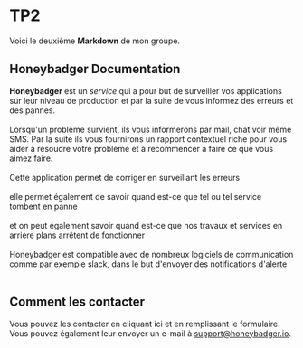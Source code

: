 # TP2
Voici le deuxième **Markdown** de mon groupe.
## Honeybadger Documentation
**Honeybadger** est un *service* qui a pour but de surveiller vos applications sur leur niveau de production et par la suite de vous informez des erreurs et des pannes.<br/>
<br/>
Lorsqu'un problème survient, ils vous informerons par mail, chat voir même SMS. Par la suite ils vous fournirons un rapport contextuel riche pour vous aider à résoudre votre problème et à recommencer à faire ce que vous aimez faire.<br/>
<br/>
Cette application permet de corriger en surveillant les erreurs<br/>
<br/>
elle permet également de savoir quand est-ce que tel ou tel service tombent en panne<br/>
<br/>
et on peut également savoir quand est-ce que nos travaux et services en arrière plans arrêtent de fonctionner<br/>
<br/>
Honeybadger est compatible avec de nombreux logiciels de communication comme par exemple slack, dans le but d'envoyer des notifications d'alerte<br/>
<br/>

## Comment les contacter
Vous pouvez les contacter en cliquant ici et en remplissant le formulaire. Vous pouvez également leur envoyer un e-mail à support@honeybadger.io.<br/>
<br/> 
